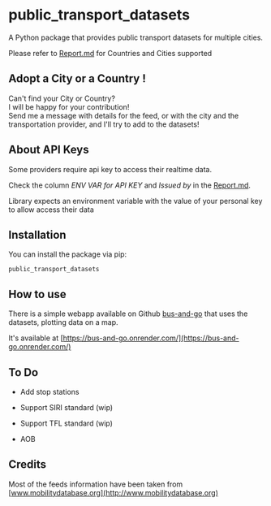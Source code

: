 # public_transport_datasets

A Python package that provides public transport datasets for multiple cities.

Please refer to [Report.md](https://github.com/maxmazzeschi/public-transport-datasets/blob/main/Report.md) for Countries and Cities supported

## Adopt a City or a Country !
Can't find your City or Country?  
I will be happy for your contribution!  
Send me a message with details for the feed, or with the city and the transportation provider, and I'll try to add to the datasets!

## About API Keys

Some providers require api key to access their realtime data.

Check the column *ENV VAR for API KEY* and *Issued by* in the [Report.md](https://github.com/maxmazzeschi/public-transport-datasets/blob/main/Report.md).

Library expects an environment variable with the value of your personal key to allow access their data


## Installation

You can install the package via pip:
```
public_transport_datasets
```

## How to use
There is a simple webapp available on Github [bus-and-go](https://github.com/maxmazzeschi/bus-and-go) that uses the datasets, plotting data on a map.


It's available at [https://bus-and-go.onrender.com/](https://bus-and-go.onrender.com/)
 
## To Do
- Add stop stations

- Support SIRI standard (wip)

- Support TFL standard (wip)

- AOB

## Credits

Most of the feeds information have been taken from [www.mobilitydatabase.org](http://www.mobilitydatabase.org)
